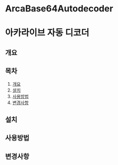 # ArcaBase64Autodecoder

# 아카라이브 자동 디코더

## 개요

## 목차

1. [개요](#개요)
2. [설치](#설치)
3. [사용방법](#사용방법)
4. [변경사항](#변경사항)

 ## 설치

 ## 사용방법

 ## 변경사항
